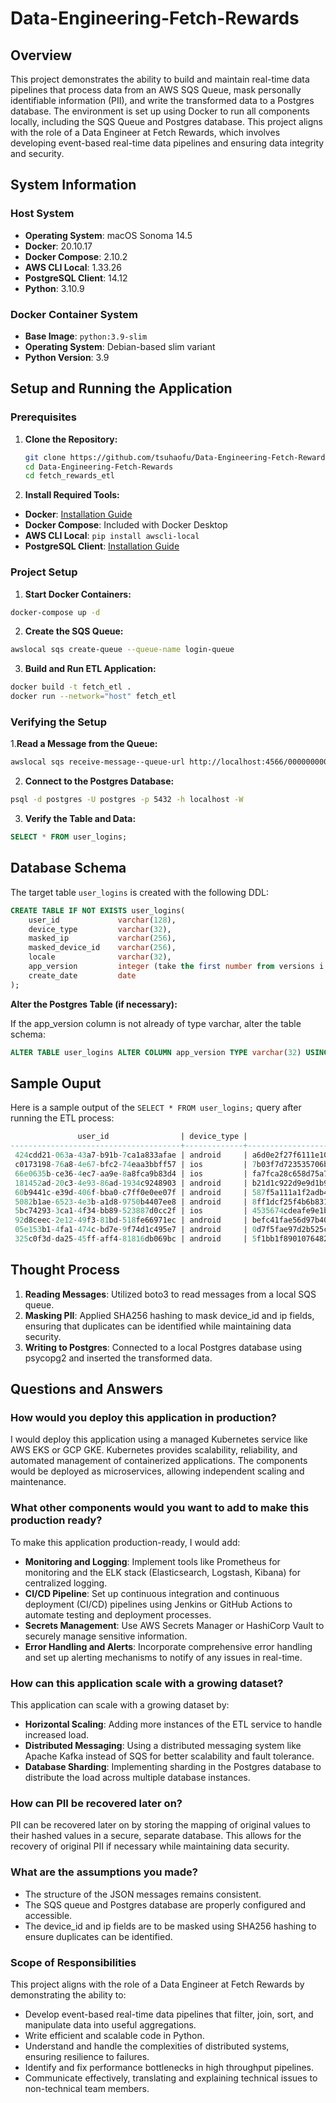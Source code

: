 # Data-Engineering-Fetch-Rewards

## Overview

This project demonstrates the ability to build and maintain real-time data pipelines that process data from an AWS SQS Queue, mask personally identifiable information (PII), and write the transformed data to a Postgres database. The environment is set up using Docker to run all components locally, including the SQS Queue and Postgres database. This project aligns with the role of a Data Engineer at Fetch Rewards, which involves developing event-based real-time data pipelines and ensuring data integrity and security.

## System Information

### Host System

- **Operating System**: macOS Sonoma 14.5
- **Docker**: 20.10.17
- **Docker Compose**: 2.10.2
- **AWS CLI Local**: 1.33.26
- **PostgreSQL Client**: 14.12
- **Python**: 3.10.9

### Docker Container System

- **Base Image**: `python:3.9-slim`
- **Operating System**: Debian-based slim variant
- **Python Version**: 3.9

## Setup and Running the Application

### Prerequisites

1. **Clone the Repository:**
   ```sh
   git clone https://github.com/tsuhaofu/Data-Engineering-Fetch-Rewards.git
   cd Data-Engineering-Fetch-Rewards
   cd fetch_rewards_etl
   ```

2. **Install Required Tools:**

- **Docker**: [Installation Guide](https://docs.docker.com/get-docker/)
- **Docker Compose**: Included with Docker Desktop
- **AWS CLI Local**: `pip install awscli-local`
- **PostgreSQL Client**: [Installation Guide](https://www.postgresql.org/download/)

### Project Setup

1. **Start Docker Containers:**

```sh
docker-compose up -d
```
2. **Create the SQS Queue:**

```sh
awslocal sqs create-queue --queue-name login-queue
```

3. **Build and Run ETL Application:**

```sh
docker build -t fetch_etl .
docker run --network="host" fetch_etl
```


### Verifying the Setup

1.**Read a Message from the Queue:**

```sh
awslocal sqs receive-message--queue-url http://localhost:4566/000000000000/login-queue
```

2. **Connect to the Postgres Database:**

```sh
psql -d postgres -U postgres -p 5432 -h localhost -W
```
3. **Verify the Table and Data:**

```sql
SELECT * FROM user_logins;
```

## Database Schema
The target table `user_logins` is created with the following DDL:

```sql
CREATE TABLE IF NOT EXISTS user_logins(
    user_id             varchar(128),
    device_type         varchar(32),
    masked_ip           varchar(256),
    masked_device_id    varchar(256),
    locale              varchar(32),
    app_version         integer (take the first number from versions i.e. 2.3.0 and 3.7),
    create_date         date
);
```

**Alter the Postgres Table (if necessary):**

If the app_version column is not already of type varchar, alter the table schema:

```sql
ALTER TABLE user_logins ALTER COLUMN app_version TYPE varchar(32) USING app_version::varchar;
```

## Sample Ouput
Here is a sample output of the `SELECT * FROM user_logins;` query after running the ETL process:

```sql
               user_id                | device_type |                            masked_ip                             |                         masked_device_id                         | locale | app_version | create_date 
--------------------------------------+-------------+------------------------------------------------------------------+------------------------------------------------------------------+--------+-------------+-------------
 424cdd21-063a-43a7-b91b-7ca1a833afae | android     | a6d0e2f27f6111e10b06790db42f34123e724aa0fd24b280f4a0ef5ee986784c | 4f00c1a807b673887c7af517d0df68e6b41aecf8cbec26c71fe4c580664669ed | RU     | 2       | 2024-07-14
 c0173198-76a8-4e67-bfc2-74eaa3bbff57 | ios         | 7b03f7d723535706b4777384fc906d18a4376bb84cebb50dc22c6eb9bddf00cb | a857e702f98990716938a0d74c3dc2dc565e4448833e2cf91c6ab26fc0e9971f | PH     | 0       | 2024-07-14
 66e0635b-ce36-4ec7-aa9e-8a8fca9b83d4 | ios         | fa7fca28c658d75a751b60e262602e1b11f4149274af6ec0d8c82a8619a51437 | e84fb3e15175d0a2492de6c02a99595c1343db7321ad6bb5f62052edd00a84f8 |        | 2       | 2024-07-14
 181452ad-20c3-4e93-86ad-1934c9248903 | android     | b21d1c922d9e9d1b913ade3265baa7fc43c757976dcd7cac3ed2043176655396 | 94b571f680b8f41547047f24e385334265773d33ab643bfc6f1684e21b8b34d9 | ID     | 0        | 2024-07-14
 60b9441c-e39d-406f-bba0-c7ff0e0ee07f | android     | 587f5a111a1f2adb462f778574a91b93de3b29889deca6e25dd363588a5e0ccb | 3102ec6d1310b3db007305eaa5802b3831d4b4ae5f165e21ee1e3298f55e5616 | FR     | 0       | 2024-07-14
 5082b1ae-6523-4e3b-a1d8-9750b4407ee8 | android     | 8ff1dcf25f4b6b831000c6af50fe0ca5c03b8db525d3c8b955531d20e5904457 | 8d99f03f520c4faaf8cc1b0c2fcb88f9ece87e7984ca36bdb7feb98d53ba023d |        | 3         | 2024-07-14
 5bc74293-3ca1-4f34-bb89-523887d0cc2f | ios         | 4535674cdeafe9e1bbc4792de6891ddf6a6c21c7accd8087036402aefc7dc31e | facaa527add19a6ad0a9d3bc806b80e6e8b9cb2fcdedf4122ddc352035022832 | PT     | 2       | 2024-07-14
 92d8ceec-2e12-49f3-81bd-518fe66971ec | android     | befc41fae56d97b40286a8ca77c179ae8e513388c74a73608c234463a1cb7d5c | 19ca7209461ccf164747bc93d56efb2f16fc3f14b1e3cf404dc157746adb7063 | BR     | 0       | 2024-07-14
 05e153b1-4fa1-474c-bd7e-9f74d1c495e7 | android     | 0d7f5fae97d2b525c78ce18b97fc4eb814e54c3874917aaaefc5ee15802c457e | bd1bcce6493944b297b2e9d87163d7aa01856c8f23f1a660152e5c8ed54d85eb |        | 0       | 2024-07-14
 325c0f3d-da25-45ff-aff4-81816db069bc | android     | 5f1bb1f8901076482ca745b88ef02071bcf0abc887eabdb1d1a6c8b47dcdd841 | 16efd8b6baabc95d04083e6d573aa6aa95a0dba3f4ee594d1ed3f60ddd909b19 | RU     | 0        | 2024-07-14
```

## Thought Process

1. **Reading Messages**: Utilized boto3 to read messages from a local SQS queue.
2. **Masking PII**: Applied SHA256 hashing to mask device_id and ip fields, ensuring that duplicates can be identified while maintaining data security.
3. **Writing to Postgres**: Connected to a local Postgres database using psycopg2 and inserted the transformed data.

## Questions and Answers

### How would you deploy this application in production?
I would deploy this application using a managed Kubernetes service like AWS EKS or GCP GKE. Kubernetes provides scalability, reliability, and automated management of containerized applications. The components would be deployed as microservices, allowing independent scaling and maintenance.

### What other components would you want to add to make this production ready?
To make this application production-ready, I would add:

- **Monitoring and Logging**: Implement tools like Prometheus for monitoring and the ELK stack (Elasticsearch, Logstash, Kibana) for centralized logging.
- **CI/CD Pipeline**: Set up continuous integration and continuous deployment (CI/CD) pipelines using Jenkins or GitHub Actions to automate testing and deployment processes.
- **Secrets Management**: Use AWS Secrets Manager or HashiCorp Vault to securely manage sensitive information.
- **Error Handling and Alerts**: Incorporate comprehensive error handling and set up alerting mechanisms to notify of any issues in real-time.
  
### How can this application scale with a growing dataset?
This application can scale with a growing dataset by:

- **Horizontal Scaling**: Adding more instances of the ETL service to handle increased load.
- **Distributed Messaging**: Using a distributed messaging system like Apache Kafka instead of SQS for better scalability and fault tolerance.
- **Database Sharding**: Implementing sharding in the Postgres database to distribute the load across multiple database instances.

### How can PII be recovered later on?
PII can be recovered later on by storing the mapping of original values to their hashed values in a secure, separate database. This allows for the recovery of original PII if necessary while maintaining data security.

### What are the assumptions you made?
- The structure of the JSON messages remains consistent.
- The SQS queue and Postgres database are properly configured and accessible.
- The device_id and ip fields are to be masked using SHA256 hashing to ensure duplicates can be identified.
  
### Scope of Responsibilities
This project aligns with the role of a Data Engineer at Fetch Rewards by demonstrating the ability to:

- Develop event-based real-time data pipelines that filter, join, sort, and manipulate data into useful aggregations.
- Write efficient and scalable code in Python.
- Understand and handle the complexities of distributed systems, ensuring resilience to failures.
- Identify and fix performance bottlenecks in high throughput pipelines.
- Communicate effectively, translating and explaining technical issues to non-technical team members.
